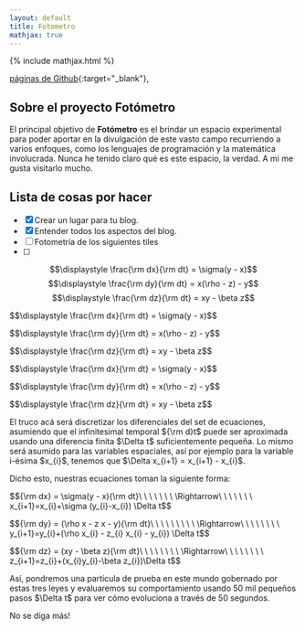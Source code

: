 ```yaml
---
layout: default
title: Fotometro
mathjax: true
---
```

{% include mathjax.html %}

[páginas de Github](https://pages.github.com/){:target="_blank"}, 

## Sobre el proyecto Fotómetro

El principal objetivo de **Fotómetro** es el brindar un espacio experimental para poder aportar en la divulgación de este vasto campo recurriendo a varios enfoques, como los lenguajes de programación y la matemática involucrada. Nunca he tenido claro qué es este espacio, la verdad. A mi me gusta visitarlo mucho. 

## Lista de cosas por hacer

- [x] Crear un lugar para tu blog.
- [x] Entender todos los aspectos del blog.
- [ ] Fotometría de los siguientes tiles
- [ ] 


$$\displaystyle \frac{\rm dx}{\rm dt} = \sigma(y - x)$$
$$\displaystyle \frac{\rm dy}{\rm dt} = x(\rho - z) - y$$
$$\displaystyle \frac{\rm dz}{\rm dt} = xy - \beta z$$


<p>$$\displaystyle \frac{\rm dx}{\rm dt} = \sigma(y - x)$$</p>
<p>$$\displaystyle \frac{\rm dy}{\rm dt} = x(\rho - z) - y$$</p>
<p>$$\displaystyle \frac{\rm dz}{\rm dt} = xy - \beta z$$</p>


<div class="cell border-box-sizing text_cell rendered"><div class="prompt input_prompt">
</div>
<div class="inner_cell">
<div class="text_cell_render border-box-sizing rendered_html">

<p>$$\displaystyle \frac{\rm dx}{\rm dt} = \sigma(y - x)$$</p>
<p>$$\displaystyle \frac{\rm dy}{\rm dt} = x(\rho - z) - y$$</p>
<p>$$\displaystyle \frac{\rm dz}{\rm dt} = xy - \beta z$$</p>
<p>El truco acá será discretizar los diferenciales del set de ecuaciones, asumiendo que el infinitesimal temporal ${\rm d}t$ puede ser aproximada usando una diferencia finita $\Delta t$ suficientemente pequeña. Lo mismo será asumido para las variables espaciales, así por ejemplo para la variable i-ésima $x_{i}$, tenemos que $\Delta x_{i+1} = x_{i+1} - x_{i}$.</p>
<p>Dicho esto, nuestras ecuaciones toman la siguiente forma:</p>
<p>$${\rm dx} = \sigma(y - x){\rm dt}\ \ \ \ \ \ \ \Rightarrow\ \ \ \ \ \ \  x_{i+1}=x_{i}+\sigma (y_{i}-x_{i}) \Delta t$$</p>
<p>$${\rm dy} = (\rho x - z x - y){\rm dt}\ \ \ \ \ \ \ \ \ \Rightarrow\ \ \ \ \ \ \ \  y_{i+1}=y_{i}+(\rho x_{i} - z_{i} x_{i} - y_{i}) \Delta t$$</p>
<p>$${\rm dz} = (xy - \beta z){\rm dt}\ \ \ \ \ \ \ \  \Rightarrow\ \ \ \ \ \ \ \  z_{i+1}=z_{i}+(x_{i}y_{i}-\beta z_{i})\Delta t$$</p>
<p>Así, pondremos una partícula de prueba en este mundo gobernado por estas tres leyes y evaluaremos su comportamiento usando 50 mil pequeños pasos $\Delta t$ para ver cómo evoluciona a través de 50 segundos.</p>
<p>No se diga más!</p>

</div>
</div>
</div>
